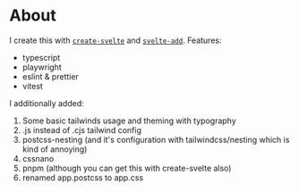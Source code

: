 # About

I create this with [`create-svelte`](https://github.com/sveltejs/kit/tree/master/packages/create-svelte) and [`svelte-add`](https://github.com/svelte-add/svelte-add).
Features:
- typescript
- playwright
- eslint & prettier
- vitest

I additionally added:
1. Some basic tailwinds usage and theming with typography
2. .js instead of .cjs tailwind config
3. postcss-nesting (and it's configuration with tailwindcss/nesting which is kind of annoying)
4. cssnano
5. pnpm (although you can get this with create-svelte also)
6. renamed app.postcss to app.css